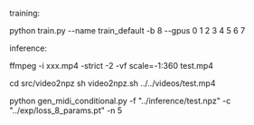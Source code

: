training:

python train.py --name train_default -b 8 --gpus 0 1 2 3 4 5 6 7

inference:

ffmpeg -i xxx.mp4 -strict -2 -vf scale=-1:360 test.mp4

cd src/video2npz
sh video2npz.sh ../../videos/test.mp4

python gen_midi_conditional.py -f "../inference/test.npz" -c "../exp/loss_8_params.pt" -n 5
